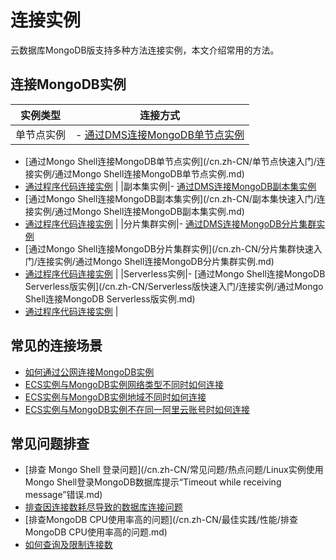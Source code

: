 # 连接实例

云数据库MongoDB版支持多种方法连接实例，本文介绍常用的方法。

## 连接MongoDB实例

|实例类型|连接方式|
|----|----|
|单节点实例|-   [通过DMS连接MongoDB单节点实例](/cn.zh-CN/单节点快速入门/连接实例/通过DMS连接MongoDB单节点实例.md)
-   [通过Mongo Shell连接MongoDB单节点实例](/cn.zh-CN/单节点快速入门/连接实例/通过Mongo Shell连接MongoDB单节点实例.md)
-   [通过程序代码连接实例](/cn.zh-CN/副本集快速入门/连接实例/通过程序代码连接副本集实例.md) |
|副本集实例|-   [通过DMS连接MongoDB副本集实例](/cn.zh-CN/副本集快速入门/连接实例/通过DMS连接MongoDB副本集实例.md)
-   [通过Mongo Shell连接MongoDB副本集实例](/cn.zh-CN/副本集快速入门/连接实例/通过Mongo Shell连接MongoDB副本集实例.md)
-   [通过程序代码连接实例](/cn.zh-CN/副本集快速入门/连接实例/通过程序代码连接副本集实例.md) |
|分片集群实例|-   [通过DMS连接MongoDB分片集群实例](/cn.zh-CN/分片集群快速入门/连接实例/通过DMS连接MongoDB分片集群实例.md)
-   [通过Mongo Shell连接MongoDB分片集群实例](/cn.zh-CN/分片集群快速入门/连接实例/通过Mongo Shell连接MongoDB分片集群实例.md)
-   [通过程序代码连接实例](/cn.zh-CN/分片集群快速入门/连接实例/程序代码连接.md) |
|Serverless实例|-   [通过Mongo Shell连接MongoDB Serverless版实例](/cn.zh-CN/Serverless版快速入门/连接实例/通过Mongo Shell连接MongoDB Serverless版实例.md)
-   [通过程序代码连接实例](/cn.zh-CN/Serverless版快速入门/连接实例/程序代码连接.md) |

## 常见的连接场景

-   [如何通过公网连接MongoDB实例](/cn.zh-CN/用户指南/连接实例/如何通过公网连接MongoDB实例.md)
-   [ECS实例与MongoDB实例网络类型不同时如何连接](/cn.zh-CN/用户指南/连接实例/ECS实例与MongoDB实例网络类型不同时如何连接.md)
-   [ECS实例与MongoDB实例地域不同时如何连接](/cn.zh-CN/用户指南/连接实例/ECS实例与MongoDB实例地域不同时如何连接.md)
-   [ECS实例与MongoDB实例不在同一阿里云账号时如何连接](/cn.zh-CN/用户指南/连接实例/ECS实例与MongoDB实例不在同一阿里云账号时如何连接.md)

## 常见问题排查

-   [排查 Mongo Shell 登录问题](/cn.zh-CN/常见问题/热点问题/Linux实例使用Mongo Shell登录MongoDB数据库提示“Timeout while receiving message”错误.md)
-   [排查因连接数耗尽导致的数据库连接问题](/cn.zh-CN/常见问题/热点问题/MongoDB实例连接数耗尽导致数据库连接失败.md)
-   [排查MongoDB CPU使用率高的问题](/cn.zh-CN/最佳实践/性能/排查MongoDB CPU使用率高的问题.md)
-   [如何查询及限制连接数](/cn.zh-CN/常见问题/热点问题/如何查询及限制MongoDB实例的连接数.md)

